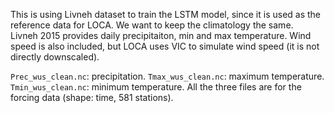 This is using Livneh dataset to train the LSTM model, since it is used as the reference data for LOCA. We want to keep the climatology the same.   
Livneh 2015 provides daily precipitaiton, min and max temperature. Wind speed is also included, but LOCA uses VIC to simulate wind speed (it is not directly downscaled).   
  
```Prec_wus_clean.nc```: precipitation. ```Tmax_wus_clean.nc```: maximum temperature. ```Tmin_wus_clean.nc```: minimum temperature. All the three files are for the forcing data (shape: time, 581 stations).  
